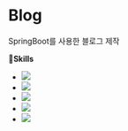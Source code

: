 # Blog
SpringBoot를 사용한 블로그 제작

📖**Skills**
- <img src="https://img.shields.io/badge/springboot-6DB33F?style=for-the-badge&logo=springboot&logoColor=white">
- <img src="https://img.shields.io/badge/Java-007396?style=for-the-badge&logo=OpenJDK&logoColor=white">
- <img src="https://img.shields.io/badge/html5-E34F26?style=for-the-badge&logo=html5&logoColor=white">
- <img src="https://img.shields.io/badge/css3-1572B6?style=for-the-badge&logo=css3&logoColor=white">
- <img src="https://img.shields.io/badge/javascript-F7DF1E?style=for-the-badge&logo=javascript&logoColor=white">